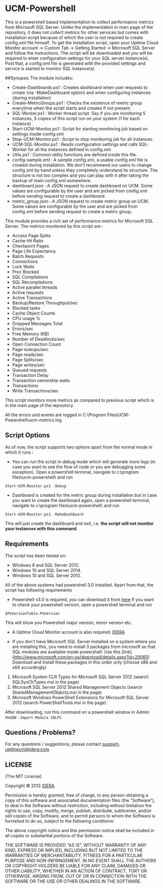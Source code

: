 UCM-Powershell
==============

This is a powershell based implementation to collect performance metrics from Microsoft SQL Server.
Unlike the implementation in main page of the repository, it does not collect metrics for other services
but comes with installation script because of which the user is not required to create config.xml file
himself. To get the installation script, open your Uptime Cloud Monitor account -> Custom Tab ->
Getting Started -> Microsoft SQL Server and follow the instructions. The script will be downloaded
and you will be required to enter configuration settings for your SQL server instance(s). Post that,
a config.xml file is generated with the provided settings and service is started to monitor SQL instance(s)

##Synopsis
The module includes:
 - Create-Dashboards.ps1 : Creates dashboard when user requests to create (via -MakeDashboard option) and when configuring instances (during installation)
 - Create-MetricGroups.ps1 : Checks the existence of metric group everytime when the script starts and creates if not present.
 - SQL-Worker.ps1 : Worker thread script. Say if you are monitoring 5 instances, 5 copies of this script run on your system (1 for each instance)
 - Start-UCM-Monitor.ps1 : Script for starting monitoring job based on settings inside config.xml
 - Stop-UCM-Monitor.ps1 : Script to stop monitoring job for all instances.
 - UCM-SQL-Monitor.ps1 : Reads configuration settings and calls SQL-Worker for all the instances defined in config.xml
 - Utils.ps1 : Common utility functions are defined inside this file.
 - config-sample.xml : A sample config.xml, a usable config.xml file is created during installation. We don't recommend our users to change config.xml by hand unless they completely understand its structure. The structure is not too complex and you can play with it after taking the backup of main config.xml somewhere.
 - dashboard.json : A JSON request to create dashboard on UCM. Some values are configurable by the user and are picked from config.xml before sending request to create a dashboard.
 - metric_group.json :  A JSON request to create metric group on UCM. Some values are configurable by the user and are picked from config.xml before sending request to create a metric group.

This module provides a rich set of performance metrics for Microsoft SQL Server. The metrics monitored by this script are :

- Access Page Splits
- Cache Hit Ratio
- Checkpoint Pages
- Page Life Expectancy
- Batch Requests
- Connections
- Lock Waits
- Proc Blocked
- SQL Compilations
- SQL Recompilations
- Active parallel threads
- Active requests
- Active Transactions
- Backup/Restore Throughput/sec
- Blocked tasks
- Cache Object Counts
- CPU usage %
- Dropped Messages Total
- Errors/sec
- Free Memory (KB)
- Number of Deadlocks/sec
- Open Connection Count
- Page lookups/sec
- Page reads/sec
- Page Splits/sec
- Page writes/sec
- Queued requests
- Transaction Delay
- Transaction ownership waits
- Transactions
- Write Transactions/sec

This script monitors more metrics as compared to previous script which is in the main page of the repository.

All the errors and events are logged in C:\Program Files\UCM-Powershell\ucm-metrics.log

## Script Options

As of now, the script supports two options apart from the normal mode in which it runs :
- You can run the script in debug mode which will generate more logs (in case you want to see the flow
of code or you are debugging some exception). Open a powershell terminal, navigate to c:\program files\ucm-powershell\ and run

`Start-UCM-Monitor.ps1 -Debug`

- Dashboard is created for the metric group during installation but in case you want to create the dashboard again,
open a powershell terminal, navigate to c:\program files\ucm-powershell\ and run

`Start-UCM-Monitor.ps1 -MakeDashboard`

This will just create the dashboard and exit, i.e. **the script will not monitor your instances with this command**.

## Requirements

The script has been tested on:
- Windows 8  and  SQL Server 2012.
- Windows 10 and SQL Server 2014.
- Windows 10 and SQL Server 2012.

All of the above systems had powershell 3.0 installed. Apart from that, the script has following requirements

* Powershell v3.0 is required, you can download it from [here](http://www.microsoft.com/en-us/download/details.aspx?id=34595)
If you want to check your powershell version, open a powershell terminal and run

`$PSVersionTable.PSVersion`

This will show you Powershell major version, minor version etc.

* A Uptime Cloud Monitor account is also required. [IDERA](https://www.idera.com/infrastructure-monitoring-as-a-service/freetrialsubscriptionform)

* If you don't have Microsoft SQL Server installed on a system where you are installing this, you need to install 3 packages from microsoft so that SQL modules are available inside powershell. Use this [link] (http://www.microsoft.com/en-us/download/details.aspx?id=29065)
 Download and install these packages in this order only (choose x86 and x64 accordingly)
 1. Microsoft System CLR Types for Microsoft SQL Server 2012 (search SQLSysClrTypes.msi in the page)
 2. Microsoft SQL Server 2012 Shared Management Objects (search SharedManagementObjects.msi in the page)
 3. Microsoft Windows PowerShell Extensions for Microsoft SQL Server 2012 (search PowerShellTools.msi in the page)

 After downloading, run this command on a powershell window in Admin mode : `Import-Module SQLPS`

## Questions / Problems?

For any questions / suggestions, please contact support-uptimecm@idera.com

##  LICENSE

(The MIT License)

Copyright © 2012 [IDERA](http://idera.com)

Permission is hereby granted, free of charge, to any person obtaining a
copy of this software and associated documentation files (the "Software"),
to deal in the Software without restriction, including without
limitation the rights to use, copy, modify, merge, publish, distribute,
sublicense, and/or sell copies of the Software, and to permit persons
to whom the Software is furnished to do so, subject to the following conditions:

The above copyright notice and this permission notice shall be included
in all copies or substantial portions of the Software.

THE SOFTWARE IS PROVIDED "AS IS", WITHOUT WARRANTY OF ANY KIND, EXPRESS
OR IMPLIED, INCLUDING BUT NOT LIMITED TO THE WARRANTIES OF MERCHANTABILITY,
FITNESS FOR A PARTICULAR PURPOSE AND NON-INFRINGEMENT. IN NO EVENT SHALL
THE AUTHORS OR COPYRIGHT HOLDERS BE LIABLE FOR ANY CLAIM, DAMAGES OR
OTHER LIABILITY, WHETHER IN AN ACTION OF CONTRACT, TORT OR OTHERWISE,
ARISING FROM, OUT OF OR IN CONNECTION WITH THE SOFTWARE OR THE USE OR
OTHER DEALINGS IN THE SOFTWARE.

